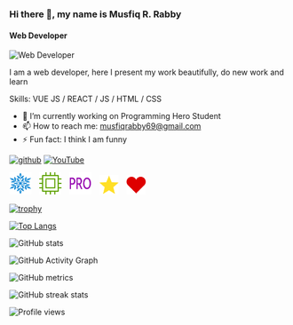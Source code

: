 ### Hi there 👋, my name is Musfiq R. Rabby
#### Web Developer
![Web Developer](https://i.ibb.co/zx8FhVK/rear-view-programmer-working-all-night-long-1.jpg)

I am a web developer, here I present my work beautifully, do new work and learn

Skills: VUE JS / REACT / JS / HTML / CSS

- 🔭 I’m currently working on Programming Hero Student
- 📫 How to reach me: musfiqrabby69@gmail.com 
- ⚡ Fun fact: I think I am funny  


[<img src='https://cdn.jsdelivr.net/npm/simple-icons@3.0.1/icons/github.svg' alt='github' height='40'>](https://github.com/musfiqrabby)  [<img src='https://cdn.jsdelivr.net/npm/simple-icons@3.0.1/icons/youtube.svg' alt='YouTube' height='40'>](https://www.youtube.com/channel/musfiqrabby)  

<a href='https://archiveprogram.github.com/'><img src='https://raw.githubusercontent.com/acervenky/animated-github-badges/master/assets/acbadge.gif' width='40' height='40'></a> <a href='https://docs.github.com/en/developers'><img src='https://raw.githubusercontent.com/acervenky/animated-github-badges/master/assets/devbadge.gif' width='40' height='40'></a> <a href='https://github.com/pricing'><img src='https://raw.githubusercontent.com/acervenky/animated-github-badges/master/assets/pro.gif' width='40' height='40'></a> <a href='https://stars.github.com/'><img src='https://raw.githubusercontent.com/acervenky/animated-github-badges/master/assets/starbadge.gif' width='35' height='35'></a> <a href='https://docs.github.com/en/github/supporting-the-open-source-community-with-github-sponsors'><img src='https://raw.githubusercontent.com/acervenky/animated-github-badges/master/assets/sponsorbadge.gif' width='35' height='35'></a> 

[![trophy](https://github-profile-trophy.vercel.app/?username=musfiqrabby)](https://github.com/ryo-ma/github-profile-trophy)

[![Top Langs](https://github-readme-stats.vercel.app/api/top-langs/?username=musfiqrabby)](https://github.com/anuraghazra/github-readme-stats)

![GitHub stats](https://github-readme-stats.vercel.app/api?username=musfiqrabby&show_icons=true&count_private=true)  

![GitHub Activity Graph](https://activity-graph.herokuapp.com/graph?username=musfiqrabby)  

![GitHub metrics](https://metrics.lecoq.io/musfiqrabby)  

![GitHub streak stats](https://streak-stats.demolab.com/?user=musfiqrabby)  

![Profile views](https://gpvc.arturio.dev/musfiqrabby)  
